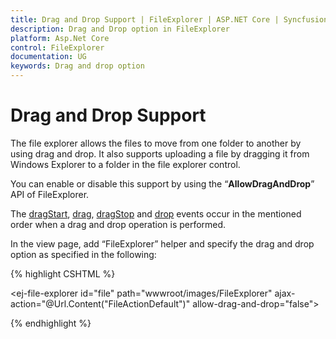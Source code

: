 ```yaml
---
title: Drag and Drop Support | FileExplorer | ASP.NET Core | Syncfusion
description: Drag and Drop option in FileExplorer
platform: Asp.Net Core
control: FileExplorer
documentation: UG
keywords: Drag and drop option
---
```


# Drag and Drop Support

The file explorer allows the files to move from one folder to another by using drag and drop. It also supports uploading a file by dragging it from Windows Explorer to a folder in the file explorer control.

You can enable or disable this support by using the “**AllowDragAndDrop**” API of FileExplorer.

The [dragStart](https://help.syncfusion.com/api/js/ejfileexplorer#events:dragstart), [drag](https://help.syncfusion.com/api/js/ejfileexplorer#events:drag), [dragStop](https://help.syncfusion.com/api/js/ejfileexplorer#events:dragstop) and [drop](https://help.syncfusion.com/api/js/ejfileexplorer#events:drop) events occur in the mentioned order when a drag and drop operation is performed.

In the view page, add “FileExplorer” helper and specify the drag and drop option as specified in the following:

{% highlight CSHTML %}

<ej-file-explorer id="file" path="wwwroot/images/FileExplorer" ajax-action="@Url.Content("FileActionDefault")" allow-drag-and-drop="false">
    <e-file-ajax-settings>
        <e-download url="/FileExplorer/Download{0}"></e-download>
        <e-get-image url="/FileExplorer/GetImage{0}"></e-get-image>
        <e-upload url="/FileExplorer/Upload{0}"></e-upload>
    </e-file-ajax-settings>
</ej-file-explorer>

{% endhighlight %}

